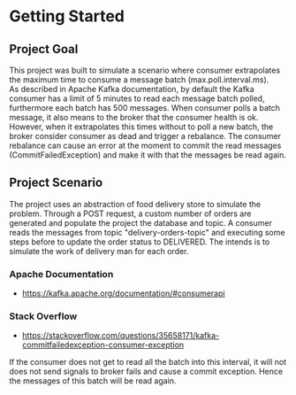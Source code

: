 # Getting Started

## Project Goal

This project was built to simulate a scenario where consumer extrapolates the maximum time to consume a message batch (max.poll.interval.ms).  
As described in Apache Kafka documentation, by default the Kafka consumer has a limit of 5 minutes to read each message batch polled, furthermore each batch has 500 messages.
When consumer polls a batch message, it also means to the broker that the consumer health is ok. However, when it extrapolates this times without to poll a new batch, 
the broker consider consumer as dead and trigger a rebalance. The consumer rebalance can cause an error at the moment to commit the read messages (CommitFailedException) and make it
with that the messages be read again.

## Project Scenario

The project uses an abstraction of food delivery store to simulate the problem. 
Through a POST request, a custom number of orders are generated and populate the project the database and topic. A consumer reads the messages from topic "delivery-orders-topic"
and executing some steps before to update the order status to DELIVERED. The intends is to simulate the work of delivery man for each order.

### Apache Documentation
- https://kafka.apache.org/documentation/#consumerapi

### Stack Overflow
- https://stackoverflow.com/questions/35658171/kafka-commitfailedexception-consumer-exception

If the consumer does not get to read all the batch into this interval, it will not does not send signals to broker fails and cause a commit exception. Hence the messages of this batch will be read again.


